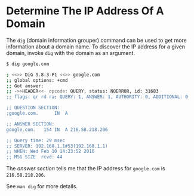 # Determine The IP Address Of A Domain

The `dig` (domain information grouper) command can be used to get more
information about a domain name. To discover the IP address for a given
domain, invoke `dig` with the domain as an argument.

```bash
$ dig google.com

; <<>> DiG 9.8.3-P1 <<>> google.com
;; global options: +cmd
;; Got answer:
;; ->>HEADER<<- opcode: QUERY, status: NOERROR, id: 31683
;; flags: qr rd ra; QUERY: 1, ANSWER: 1, AUTHORITY: 0, ADDITIONAL: 0

;; QUESTION SECTION:
;google.com.      IN  A

;; ANSWER SECTION:
google.com.   154 IN  A 216.58.218.206

;; Query time: 29 msec
;; SERVER: 192.168.1.1#53(192.168.1.1)
;; WHEN: Wed Feb 10 14:23:52 2016
;; MSG SIZE  rcvd: 44
```

The *answer section* tells me that the IP address for `google.com` is
`216.58.218.206`.

See `man dig` for more details.
